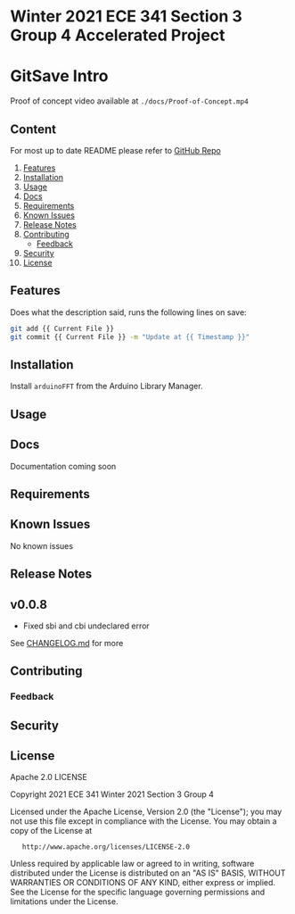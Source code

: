 # Winter 2021 ECE 341 Section 3 Group 4 Accelerated Project

# GitSave Intro

Proof of concept video available at `./docs/Proof-of-Concept.mp4`

## Content

For most up to date README please refer to [GitHub Repo](https://github.com/Anthonykung/W21-ECE-341-G4)

1. [Features](#Features)
2. [Installation](#Installation)
3. [Usage](#Usage)
4. [Docs](#Docs)
5. [Requirements](#Requirements)
6. [Known Issues](#Known-Issues)
7. [Release Notes](#Release-Notes)
8. [Contributing](#Contributing)
    - [Feedback](#Feedback)
9. [Security](#Security)
10. [License](#License)

## Features

Does what the description said, runs the following lines on save:

```bash
git add {{ Current File }}
git commit {{ Current File }} -m "Update at {{ Timestamp }}"
```

## Installation

Install `arduinoFFT` from the Arduino Library Manager.

## Usage

## Docs

Documentation coming soon

## Requirements

## Known Issues

No known issues

## Release Notes

## v0.0.8

- Fixed sbi and cbi undeclared error

See [CHANGELOG.md](./CHANGELOG.md) for more

## Contributing

### Feedback

## Security

## License

Apache 2.0 LICENSE

Copyright 2021 ECE 341 Winter 2021 Section 3 Group 4

Licensed under the Apache License, Version 2.0 (the "License"); you may not use this file except in compliance with the License. You may obtain a copy of the License at

```
   http://www.apache.org/licenses/LICENSE-2.0
```

Unless required by applicable law or agreed to in writing, software distributed under the License is distributed on an "AS IS" BASIS, WITHOUT WARRANTIES OR CONDITIONS OF ANY KIND, either express or implied. See the License for the specific language governing permissions and limitations under the License.
